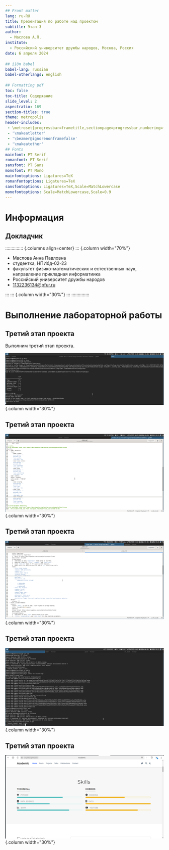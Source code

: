 ```yaml
---
## Front matter
lang: ru-RU
title: Презентация по работе над проектом
subtitle: Этап 3
author:
  - Маслова А.П.
institute:
  - Российский университет дружбы народов, Москва, Россия
date: 6 апреля 2024

## i18n babel
babel-lang: russian
babel-otherlangs: english

## Formatting pdf
toc: false
toc-title: Содержание
slide_level: 2
aspectratio: 169
section-titles: true
theme: metropolis
header-includes:
 - \metroset{progressbar=frametitle,sectionpage=progressbar,numbering=fraction}
 - '\makeatletter'
 - '\beamer@ignorenonframefalse'
 - '\makeatother'
## Fonts
mainfont: PT Serif
romanfont: PT Serif
sansfont: PT Sans
monofont: PT Mono
mainfontoptions: Ligatures=TeX
romanfontoptions: Ligatures=TeX
sansfontoptions: Ligatures=TeX,Scale=MatchLowercase
monofontoptions: Scale=MatchLowercase,Scale=0.9
---
```


# Информация

## Докладчик

:::::::::::::: {.columns align=center}
::: {.column width="70%"}

  * Маслова Анна Павловна
  * студентка, НПИбд-02-23
  * факультет физико-математических и естественных наук, направление прикладная информатиика
  * Российский университет дружбы народов
  * [1132236134@pfur.ru](mailto:1132236134@pfur.ru)
  
:::
::: {.column width="30%"}
:::
::::::::::::::


# Выполнение лабораторной работы

## Третий этап проекта

Выполним третий этап проекта.

![3 этап выполнения](image/1.png){.column width="30%"}

## Третий этап проекта

![3 этап выполнения](image/2.png){.column width="30%"}

## Третий этап проекта

![3 этап выполнения](image/3.png){.column width="30%"}

## Третий этап проекта

![3 этап выполнения](image/4.png){.column width="30%"}

## Третий этап проекта

![3 этап выполнения](image/5.png){.column width="30%"}


